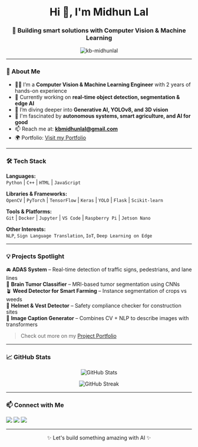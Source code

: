 <h1 align="center">Hi 👋, I'm Midhun Lal</h1>
<h3 align="center">🚀 Building smart solutions with Computer Vision & Machine Learning</h3>

<p align="center">
  <img src="https://komarev.com/ghpvc/?username=kb-midhunlal&label=Profile%20views&color=0e75b6&style=flat" alt="kb-midhunlal" />
</p>

---

### 🧠 About Me

- 👨‍💻 I’m a **Computer Vision & Machine Learning Engineer** with 2 years of hands-on experience
- 🔭 Currently working on **real-time object detection, segmentation & edge AI**
- 🌱 I’m diving deeper into **Generative AI, YOLOv8, and 3D vision**
- 🧠 I'm fascinated by **autonomous systems, smart agriculture, and AI for good**
- 📫 Reach me at: **kbmidhunlal@gmail.com**
- 🌍 Portfolio: [Visit my Portfolio](https://your-portfolio-link.com)

---

### 🛠️ Tech Stack

**Languages:**  
`Python` | `C++` | `HTML` | `JavaScript`

**Libraries & Frameworks:**  
`OpenCV` | `PyTorch` | `TensorFlow` | `Keras` | `YOLO` | `Flask` | `Scikit-learn`  

**Tools & Platforms:**  
`Git` | `Docker` | `Jupyter` | `VS Code` | `Raspberry Pi` | `Jetson Nano`

**Other Interests:**  
`NLP`, `Sign Language Translation`, `IoT`, `Deep Learning on Edge`

---

### 💡 Projects Spotlight

🚘 **ADAS System** – Real-time detection of traffic signs, pedestrians, and lane lines  
🧠 **Brain Tumor Classifier** – MRI-based tumor segmentation using CNNs  
🪴 **Weed Detector for Smart Farming** – Instance segmentation of crops vs weeds  
🛑 **Helmet & Vest Detector** – Safety compliance checker for construction sites  
📜 **Image Caption Generator** – Combines CV + NLP to describe images with transformers

> Check out more on my [Project Portfolio](https://your-portfolio-link.com/updated_portfolio.html)

---

### 📈 GitHub Stats

<p align="center">
  <img src="https://github-readme-stats.vercel.app/api?username=kb-midhunlal&show_icons=true&theme=radical" alt="GitHub Stats" />
</p>

<p align="center">
  <img src="https://github-readme-streak-stats.herokuapp.com/?user=kb-midhunlal&theme=radical" alt="GitHub Streak" />
</p>

---

### 📫 Connect with Me

<p>
  <a href="https://www.linkedin.com/in/midhun-lal-kb/" target="_blank"><img src="https://img.shields.io/badge/LinkedIn-blue?logo=linkedin&style=for-the-badge"></a>
  <a href="mailto:kb.midhunlal@gmail.com"><img src="https://img.shields.io/badge/Gmail-red?logo=gmail&style=for-the-badge"></a>
  <a href="https://github.com/kb-midhunlal"><img src="https://img.shields.io/badge/GitHub-black?logo=github&style=for-the-badge"></a>
</p>

---

<p align="center">
  ✨ Let's build something amazing with AI ✨
</p>

